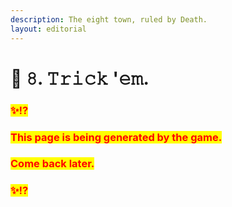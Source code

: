 ```yaml
---
description: The eight town, ruled by Death.
layout: editorial
---
```


# 🏡 𝟾. 𝚃𝚛𝚒𝚌𝚔 '𝚎𝚖.

### <mark style="color:red;">✨⁉️</mark>&#x20;

### <mark style="color:red;">This page is being generated by the game.</mark>&#x20;

### <mark style="color:red;">Come back later.</mark>

### <mark style="color:red;">✨⁉️</mark>
